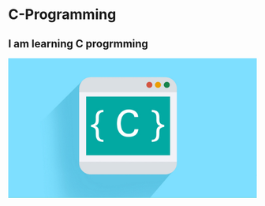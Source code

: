 # C-Programming
## I am learning C progrmming
<img src = "https://github.com/Jael-Lois/C-Program/blob/main/c-course.jpg">

